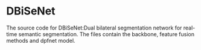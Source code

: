 # DBiSeNet
The source code for DBiSeNet:Dual bilateral segmentation network for real-time semantic segmentation. 
The files contain the backbone, feature fusion methods and dpfnet model.
